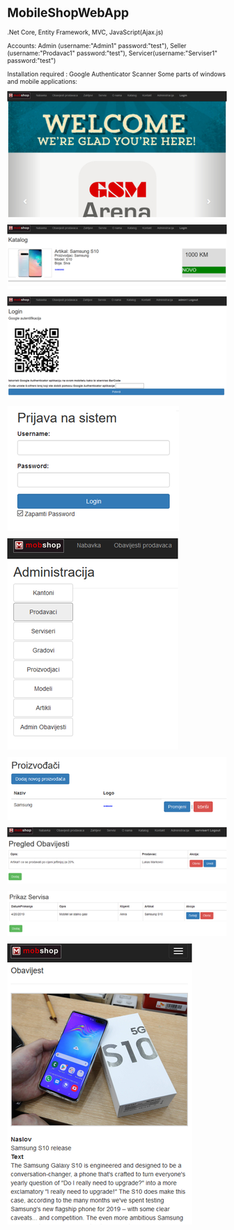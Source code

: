 # MobileShopWebApp
  

.Net Core, Entity Framework, MVC, JavaScript(Ajax.js)

Accounts: Admin (username:"Admin1" password:"test"), Seller (username:"Prodavac1" password:"test"), Servicer(username:"Serviser1" password:"test")

Installation required : Google Authenticator Scanner
Some parts of windows and mobile applications:


![](webAppSlike/webApp1.PNG)

![](webAppSlike/webApp2.PNG)

![](webAppSlike/webApp3.png)

![](webAppSlike/webApp4.png)

![](webAppSlike/webApp5.png)

![](webAppSlike/webApp6.png)

![](webAppSlike/webApp7.png)

![](webAppSlike/webApp8.png)

![](webAppSlike/webApp9.png)
